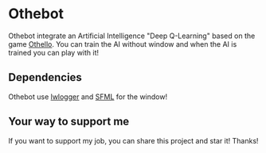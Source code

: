 # Othebot
Othebot integrate an Artificial Intelligence "Deep Q-Learning" based on the game [Othello](https://en.wikipedia.org/wiki/Reversi). You can train the AI without window and when the AI is trained you can play with it!

## Dependencies  
Othebot use [lwlogger](https://github.com/Larsouille25/lwlogger) and [SFML](https://www.sfml-dev.org/index.php) for the window!

## Your way to support me
If you want to support my job, you can share this project and star it! Thanks!